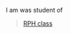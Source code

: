 I am was student of <blockquote><a href="http://cw.felk.cvut.cz/doku.php/courses/a4b99rph/start">RPH class</a> </blockquote>

